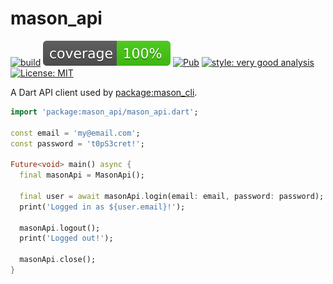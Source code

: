 # mason_api

[![build](https://github.com/felangel/mason/workflows/mason_api/badge.svg)](https://github.com/felangel/mason/actions)
[![coverage](https://raw.githubusercontent.com/felangel/mason/master/packages/mason_api/coverage_badge.svg)](https://github.com/felangel/mason/actions)
[![Pub](https://img.shields.io/pub/v/mason_api.svg)](https://pub.dev/packages/mason)
[![style: very good analysis](https://img.shields.io/badge/style-very_good_analysis-B22C89.svg)](https://pub.dev/packages/very_good_analysis)
[![License: MIT](https://img.shields.io/badge/license-MIT-purple.svg)](https://opensource.org/licenses/MIT)

A Dart API client used by [package:mason_cli](https://github.com/felangel/mason).

```dart
import 'package:mason_api/mason_api.dart';

const email = 'my@email.com';
const password = 't0pS3cret!';

Future<void> main() async {
  final masonApi = MasonApi();

  final user = await masonApi.login(email: email, password: password);
  print('Logged in as ${user.email}!');

  masonApi.logout();
  print('Logged out!');

  masonApi.close();
}
```
